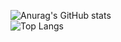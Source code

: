 ![Anurag's GitHub stats](https://github-readme-stats.vercel.app/api?username=xingadora&count_private=true&show_icons=true&theme=github_dark)
<br />
![Top Langs](https://github-readme-stats.vercel.app/api/top-langs/?username=xingadora)
